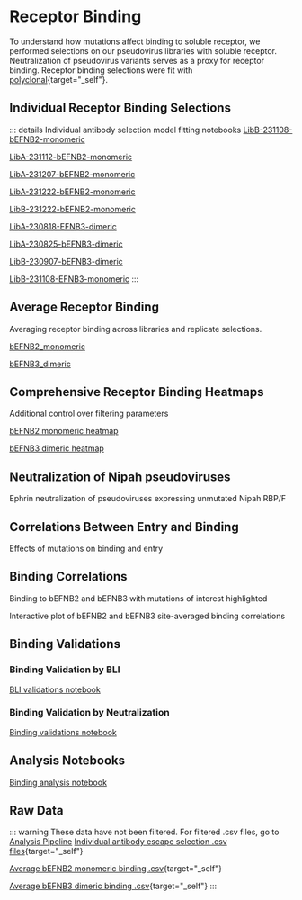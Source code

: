 # Receptor Binding

To understand how mutations affect binding to soluble receptor, we performed selections on our pseudovirus libraries with soluble receptor. Neutralization of pseudovirus variants serves as a proxy for receptor binding. Receptor binding selections were fit with [polyclonal](https://github.com/jbloomlab/polyclonal){target="_self"}.


## Individual Receptor Binding Selections
::: details Individual antibody selection model fitting notebooks
<a href="notebooks/fit_escape_receptor_affinity_LibB-231108-bEFNB2-monomeric.html" target="_self">LibB-231108-bEFNB2-monomeric</a>

<a href="notebooks/fit_escape_receptor_affinity_LibA-231112-bEFNB2-monomeric.html" target="_self">LibA-231112-bEFNB2-monomeric</a>

<a href="notebooks/fit_escape_receptor_affinity_LibA-231207-bEFNB2-monomeric.html" target="_self">LibA-231207-bEFNB2-monomeric</a>

<a href="notebooks/fit_escape_receptor_affinity_LibA-231222-bEFNB2-monomeric.html" target="_self">LibA-231222-bEFNB2-monomeric</a>

<a href="notebooks/fit_escape_receptor_affinity_LibB-231222-bEFNB2-monomeric.html" target="_self">LibB-231222-bEFNB2-monomeric</a>

<a href="notebooks/fit_escape_receptor_affinity_LibA-230818-EFNB3-dimeric.html" target="_self">LibA-230818-EFNB3-dimeric</a>

<a href="notebooks/fit_escape_receptor_affinity_LibA-230825-bEFNB3-dimeric.html" target="_self">LibA-230825-bEFNB3-dimeric</a>

<a href="notebooks/fit_escape_receptor_affinity_LibB-230907-bEFNB3-dimeric.html" target="_self">LibB-230907-bEFNB3-dimeric</a>

<a href="notebooks/fit_escape_receptor_affinity_LibB-231108-EFNB3-monomeric.html" target="_self">LibB-231108-EFNB3-monomeric</a>
:::

## Average Receptor Binding
Averaging receptor binding across libraries and replicate selections.

<a href="notebooks/avg_escape_receptor_affinity_bEFNB2_monomeric.html" target="_self">bEFNB2_monomeric</a>

<a href="notebooks/avg_escape_receptor_affinity_bEFNB3_dimeric.html" target="_self">bEFNB3_dimeric</a>

## Comprehensive Receptor Binding Heatmaps
Additional control over filtering parameters

<a href="htmls/bEFNB2_monomeric_mut_effect.html" target="_self">bEFNB2 monomeric heatmap</a>

<a href="htmls/bEFNB3_dimeric_mut_effect.html" target="_self">bEFNB3 dimeric heatmap</a>



## Neutralization of Nipah pseudoviruses
Ephrin neutralization of pseudoviruses expressing unmutated Nipah RBP/F
<Altair :showShadow="false" :spec-url="'htmls/ephrin_neut_curve.html'"></Altair>


## Correlations Between Entry and Binding
Effects of mutations on binding and entry
<Altair :showShadow="false" :spec-url="'htmls/entry_binding_combined_corr_plot.html'"></Altair>

## Binding Correlations
Binding to bEFNB2 and bEFNB3 with mutations of interest highlighted
<Altair :showShadow="false" :spec-url="'htmls/E2_E3_correlation.html'"></Altair>

Interactive plot of bEFNB2 and bEFNB3 site-averaged binding correlations
<Altair :showShadow="false" :spec-url="'htmls/E2_E3_correlation_site.html'"></Altair>

## Binding Validations
### Binding Validation by BLI
<a href="notebooks/plot_BLI_data.html" target="_self">BLI validations notebook</a>
<Altair :showShadow="false" :spec-url="'htmls/binding_BLI_corr.html'"></Altair>

### Binding Validation by Neutralization
<a href="notebooks/ephrin_neut_curves.html" target="_self">Binding validations notebook</a>
<Altair :showShadow="false" :spec-url="'htmls/all_ephrin_neut_plots.html'"></Altair>


## Analysis Notebooks
<a href="notebooks/ephrin_binding.html" target="_self">Binding analysis notebook</a>

## Raw Data
::: warning These data have not been filtered. For filtered .csv files, go to [Analysis Pipeline](/pipeline_information)
[Individual antibody escape selection .csv files](https://github.com/dms-vep/Nipah_Malaysia_RBP_DMS/tree/master/results/receptor_affinity/by_selection){target="_self"}

[Average bEFNB2 monomeric binding .csv](https://github.com/dms-vep/Nipah_Malaysia_RBP_DMS/blob/master/results/receptor_affinity/averages/bEFNB2_monomeric_mut_effect.csv){target="_self"}

[Average bEFNB3 dimeric binding .csv](https://github.com/dms-vep/Nipah_Malaysia_RBP_DMS/blob/master/results/receptor_affinity/averages/bEFNB3_dimeric_mut_effect.csv){target="_self"}
:::




